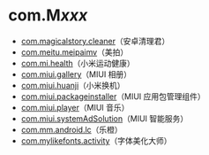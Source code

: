 # com.M*xxx*

- [com.magicalstory.cleaner](./com.magicalstory.cleaner/readme.md)（安卓清理君）
- [com.meitu.meipaimv](./com.meitu.meipaimv/readme.md)（美拍）
- [com.mi.health](./com.mi.health/readme.md)（小米运动健康）
- [com.miui.gallery](./com.miui.gallery/readme.md)（MIUI 相册）
- [com.miui.huanji](./com.miui.huanji/readme.md)（小米换机）
- [com.miui.packageinstaller](./com.miui.packageinstaller/readme.md)（MIUI 应用包管理组件）
- [com.miui.player](./com.miui.player/readme.md)（MIUI 音乐）
- [com.miui.systemAdSolution](./com.miui.systemAdSolution/readme.md)（MIUI 智能服务）
- [com.mm.android.lc](./com.mm.android.lc/readme.md)（乐橙）
- [com.mylikefonts.activity](./com.mylikefonts.activity/readme.md)（字体美化大师）